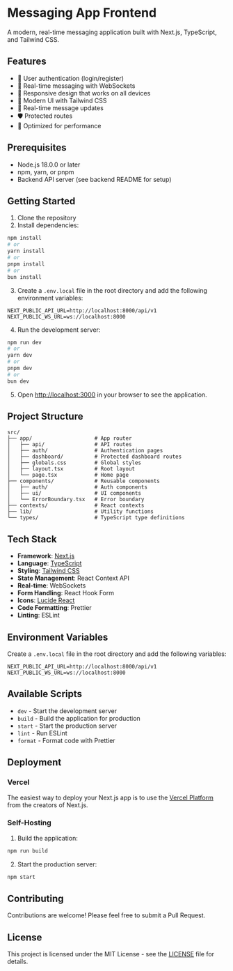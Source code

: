 # Messaging App Frontend

A modern, real-time messaging application built with Next.js, TypeScript, and Tailwind CSS.

## Features

- 🔐 User authentication (login/register)
- 💬 Real-time messaging with WebSockets
- 📱 Responsive design that works on all devices
- 🎨 Modern UI with Tailwind CSS
- 🔄 Real-time message updates
- 🛡️ Protected routes
- 🚀 Optimized for performance

## Prerequisites

- Node.js 18.0.0 or later
- npm, yarn, or pnpm
- Backend API server (see backend README for setup)

## Getting Started

1. Clone the repository
2. Install dependencies:

```bash
npm install
# or
yarn install
# or
pnpm install
# or
bun install
```

3. Create a `.env.local` file in the root directory and add the following environment variables:

```env
NEXT_PUBLIC_API_URL=http://localhost:8000/api/v1
NEXT_PUBLIC_WS_URL=ws://localhost:8000
```

4. Run the development server:

```bash
npm run dev
# or
yarn dev
# or
pnpm dev
# or
bun dev
```

5. Open [http://localhost:3000](http://localhost:3000) in your browser to see the application.

## Project Structure

```
src/
├── app/                    # App router
│   ├── api/                # API routes
│   ├── auth/               # Authentication pages
│   ├── dashboard/          # Protected dashboard routes
│   ├── globals.css         # Global styles
│   ├── layout.tsx          # Root layout
│   └── page.tsx            # Home page
├── components/             # Reusable components
│   ├── auth/               # Auth components
│   ├── ui/                 # UI components
│   └── ErrorBoundary.tsx   # Error boundary
├── contexts/               # React contexts
├── lib/                    # Utility functions
└── types/                  # TypeScript type definitions
```

## Tech Stack

- **Framework**: [Next.js](https://nextjs.org/)
- **Language**: [TypeScript](https://www.typescriptlang.org/)
- **Styling**: [Tailwind CSS](https://tailwindcss.com/)
- **State Management**: React Context API
- **Real-time**: WebSockets
- **Form Handling**: React Hook Form
- **Icons**: [Lucide React](https://lucide.dev/)
- **Code Formatting**: Prettier
- **Linting**: ESLint

## Environment Variables

Create a `.env.local` file in the root directory and add the following variables:

```env
NEXT_PUBLIC_API_URL=http://localhost:8000/api/v1
NEXT_PUBLIC_WS_URL=ws://localhost:8000
```

## Available Scripts

- `dev` - Start the development server
- `build` - Build the application for production
- `start` - Start the production server
- `lint` - Run ESLint
- `format` - Format code with Prettier

## Deployment

### Vercel

The easiest way to deploy your Next.js app is to use the [Vercel Platform](https://vercel.com/new?utm_medium=default-template&filter=next.js&utm_source=create-next-app&utm_campaign=create-next-app-readme) from the creators of Next.js.

### Self-Hosting

1. Build the application:

```bash
npm run build
```

2. Start the production server:

```bash
npm start
```

## Contributing

Contributions are welcome! Please feel free to submit a Pull Request.

## License

This project is licensed under the MIT License - see the [LICENSE](LICENSE) file for details.
